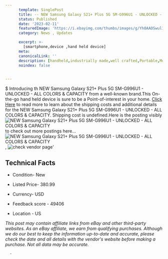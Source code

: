 ```yaml
---
      template: SinglePost
      title: -- NEW Samsung Galaxy S21+ Plus 5G SM-G996U1 - UNLOCKED - ALL COLORS & CAPACITY
      status: Published
      date: '2023-02-11'
      featuredImage: 'https://i.ebayimg.com/thumbs/images/g/Yh0AAOSwul1jjjYo/s-l225.jpg'
      category: News , Updates

      excerpt: >-
        [smartphone,device ,hand held device]
      meta:
      canonicalLink: ''
      description: [handheld,industrially made,well crafted,Portable,Mobile,Compact,Convenient,Lightweight,Maneuverable,Man-portable,Miniature,Carriable,Hand-held,Light,Holdable,Transportable,Mobile device,Pocket-sized,On-the-go,Wireless,Cordless,Compact size,Convenient size, smartphone,device ,hand held device]
      noindex: false
      

---
```

$
      Introducing th NEW Samsung Galaxy S21+ Plus 5G SM-G996U1 - UNLOCKED - ALL COLORS & CAPACITY from a well-known brand.This On-the-go hand held device is sure to be a Point-of-interest in your home. [Click Here](https://www.ebay.com/itm/164838925232?hash=item26612a63b0%3Ag%3AYh0AAOSwul1jjjYo&mkevt=1&mkcid=1&mkrid=711-53200-19255-0&campid=%253CePNCampaignId%253E&customid=%253CreferenceId%253E&toolid=10049) to read more to learn about the shipping costs and additional details for the NEW Samsung Galaxy S21+ Plus 5G SM-G996U1 - UNLOCKED - ALL COLORS & CAPACITY. Shipping cost is undefined.Here is the posting visibly ![NEW Samsung Galaxy S21+ Plus 5G SM-G996U1 - UNLOCKED - ALL COLORS & CAPACITY](https://i.ebayimg.com/thumbs/images/g/Yh0AAOSwul1jjjYo/s-l225.jpg) to check out more postings here... ![NEW Samsung Galaxy S21+ Plus 5G SM-G996U1 - UNLOCKED - ALL COLORS & CAPACITY](https://i.ebayimg.com/images/g/Yh0AAOSwul1jjjYo/s-l960.jpg), ![check vendor page](https://origin-galleryplus.ebayimg.com/ws/web/164838925232_2_0_1/225x225.jpg,https://origin-galleryplus.ebayimg.com/ws/web/164838925232_3_0_1/225x225.jpg,https://origin-galleryplus.ebayimg.com/ws/web/164838925232_4_0_1/225x225.jpg,https://origin-galleryplus.ebayimg.com/ws/web/164838925232_5_0_1/225x225.jpg)'

      

 ## Technical Facts 



     
      

 - Condition- New 


      

 - Listed Price- 380.99 


      

 - Currency- USD 


      

 - Feedback score - 49406 


      

 - Location - US 


      
      

 *_This post may contain affiliate links from eBay and other third-party websites. As an eBay affiliate, we earn from qualifying purchases. Although we do our best to keep the information up-to-date and accurate, please check the date and all details with the vendor's website before making a purchase. Not all data may be accurate._*




      -
